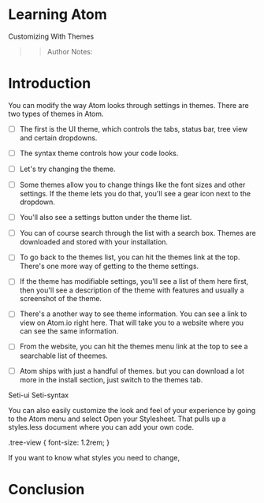 <!-- .slide: data-state="title" -->
# Learning Atom
Customizing With Themes

> > Author Notes:


# Introduction
You can modify the way Atom looks through settings in themes. There are two types of themes in Atom. 

- [ ] The first is the UI theme, which controls the tabs, status bar, tree view and certain dropdowns.

- [ ] The syntax theme controls how your code looks.

- [ ] Let's try changing the theme.

- [ ] Some themes allow you to change things like the font sizes and other settings. If the theme lets you do that, you'll see a gear icon next to the dropdown.

- [ ] You'll also see a settings button under the theme list.

- [ ] You can of course search through the list with a search box. Themes are downloaded and stored with your installation.

- [ ] To go back to the themes list, you can hit the themes link at the top. There's one more way of getting to the theme settings.

- [ ]  If the theme has modifiable settings, you'll see a list of them here first, then you'll see a description of the theme with features and usually a screenshot of the theme.

- [ ] There's a another way to see theme information. You can see a link to view on Atom.io right here. That will take you to a website where you can see the same information.

- [ ] From the website, you can hit the themes menu link at the top to see a searchable list of theemes.

- [ ] Atom ships with just a handful of themes. but you can download a lot more in the install section, just switch to the themes tab.

Seti-ui
Seti-syntax


You can also easily customize the look and feel of your experience by going to the Atom menu and select Open your Stylesheet. That pulls up a styles.less document where you can add your own code.

.tree-view {
  font-size: 1.2rem;
}

If you want to know what styles you need to change,

# Conclusion
